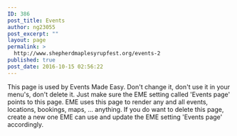 ```yaml
---
ID: 386
post_title: Events
author: ng23055
post_excerpt: ""
layout: page
permalink: >
  http://www.shepherdmaplesyrupfest.org/events-2
published: true
post_date: 2016-10-15 02:56:22
---
```

This page is used by Events Made Easy. Don't change it, don't use it in your menu's, don't delete it. Just make sure the EME setting called 'Events page' points to this page. EME uses this page to render any and all events, locations, bookings, maps, ... anything. If you do want to delete this page, create a new one EME can use and update the EME setting 'Events page' accordingly.